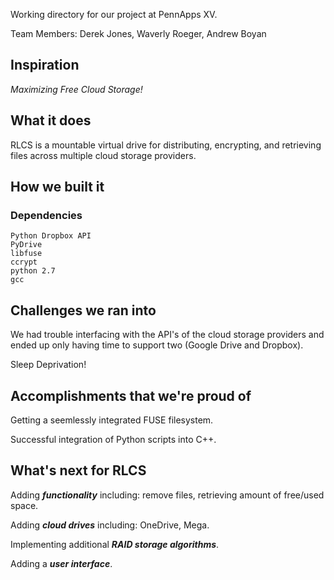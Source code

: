 Working directory for our project at PennApps XV. 

Team Members: Derek Jones, Waverly Roeger, Andrew Boyan

## Inspiration
_Maximizing Free Cloud Storage!_

## What it does
RLCS is a mountable virtual drive for distributing, encrypting, and retrieving files across multiple cloud storage providers.

## How we built it

### Dependencies
```
Python Dropbox API
PyDrive
libfuse
ccrypt
python 2.7
gcc
```

## Challenges we ran into
We had trouble interfacing with the API's of the cloud storage providers and ended up only having time to support two (Google Drive and Dropbox).

Sleep Deprivation!


## Accomplishments that we're proud of
Getting a seemlessly integrated FUSE filesystem.

Successful integration of Python scripts into C++.

## What's next for RLCS
Adding _**functionality**_ including: remove files, retrieving amount of free/used space.

Adding _**cloud drives**_ including: OneDrive, Mega.

Implementing additional _**RAID storage algorithms**_.

Adding a _**user interface**_.
